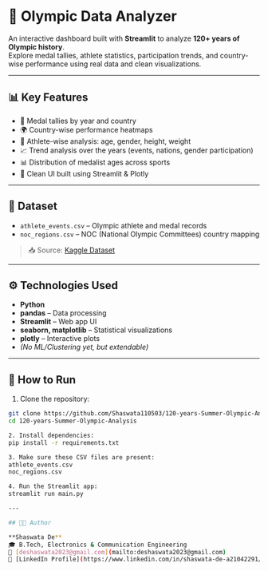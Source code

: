 # 🏅 Olympic Data Analyzer

An interactive dashboard built with **Streamlit** to analyze **120+ years of Olympic history**.  
Explore medal tallies, athlete statistics, participation trends, and country-wise performance using real data and clean visualizations.

---

## 📊 Key Features

- 🥇 Medal tallies by year and country
- 🌍 Country-wise performance heatmaps
- 👤 Athlete-wise analysis: age, gender, height, weight
- 📈 Trend analysis over the years (events, nations, gender participation)
- 📊 Distribution of medalist ages across sports
- 🧮 Clean UI built using Streamlit & Plotly

---

## 📁 Dataset

- `athlete_events.csv` – Olympic athlete and medal records  
- `noc_regions.csv` – NOC (National Olympic Committees) country mapping  
> 📥 Source: [Kaggle Dataset](https://www.kaggle.com/datasets/heesoo37/120-years-of-olympic-history-athletes-and-results)

---

## ⚙️ Technologies Used

- **Python**
- **pandas** – Data processing  
- **Streamlit** – Web app UI  
- **seaborn, matplotlib** – Statistical visualizations  
- **plotly** – Interactive plots  
- *(No ML/Clustering yet, but extendable)*

---

## 🚀 How to Run

1. Clone the repository:
```bash
git clone https://github.com/Shaswata110503/120-years-Summer-Olympic-Analysis.git
cd 120-years-Summer-Olympic-Analysis

2. Install dependencies:
pip install -r requirements.txt

3. Make sure these CSV files are present:
athlete_events.csv
noc_regions.csv

4. Run the Streamlit app:
streamlit run main.py

---

## 👨‍💻 Author

**Shaswata De**  
🎓 B.Tech, Electronics & Communication Engineering  
📧 [deshaswata2023@gmail.com](mailto:deshaswata2023@gmail.com)  
🔗 [LinkedIn Profile](https://www.linkedin.com/in/shaswata-de-a21042291/)
